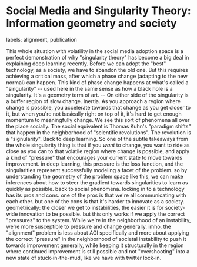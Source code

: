 # Social Media and Singularity Theory: Information geometry and society

labels: alignment, publication

This whole situation with volatility in the social media adoption space is a perfect demonstration of why "singularity theory" has become a big deal in explaining deep learning recently. Before we can adopt the "best" technology, as a society, we have to abandon the old one. But this requires achieving a critical mass, after which a phase change (adapting to the new normal) can happen. This kind of phase change happens at what's called a "singularity" -- used here in the same sense as how a black hole is a singularity. It's a geometry term of art. -- On either side of the singularity is a buffer region of slow change. Inertia. As you approach a region where change is possible, you accelerate towards that change as you get closer to it, but when you're not basically right on top of it, it's hard to get enough momentum to meaningfully change. We see this sort of phenomena all over the place socially. The social equivalent is Thomas Kuhn's "paradigm shifts" that happen in the neighborhood of "scientific revolutions". The revolution is a "signularity". Back to deep learning. So one of the subtle takeaways from the whole singularity thing is that if you *want* to change, you want to ride as close as you can to that volatile region where change is possible, and apply a kind of "pressure" that encourages your current state to move towards improvement. in deep learning, this pressure is the loss function, and the singularities represent successfully modeling a facet of the problem. so by understanding the geometry of the problem space like this, we can make inferences about how to steer the gradient towards singularities to learn as quickly as possible. back to social phenomena. locking in to a technology has its pros and cons. one of the pros is that we're all communicating with each other. but one of the cons is that it's harder to innovate as a society. geometrically: the closer we get to instabilities, the easier it is for society-wide innovation to be possible. but this only works if we apply the correct "pressures" to the system. While we're in the neighborhood of an instability, we're more susceptible to pressure and change generally. imho, the "alignment" problem is less about AGI specifically and more about applying the correct "pressure" in the neighborhood of  societal instability to push it towards improvement generally, while keeping it structurally in the region where continued improvement is still possible and not "overshooting" into a new state of stuck-in-the-mud, like we have with twitter lock-in.
